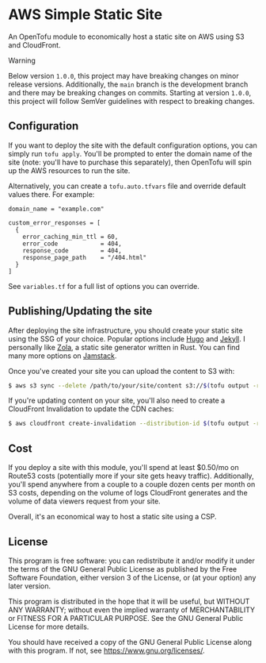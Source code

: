# AWS Simple Static Site

An OpenTofu module to economically host a static site on AWS using S3 and CloudFront.

> [!WARNING]
> Below version `1.0.0`, this project may have breaking changes on minor release versions.
> Additionally, the `main` branch is the development branch and there may be breaking changes
> on commits. Starting at version `1.0.0`, this project will follow SemVer guidelines with
> respect to breaking changes.

## Configuration

If you want to deploy the site with the default configuration options, you can simply run `tofu apply`.
You'll be prompted to enter the domain name of the site (note: you'll have to purchase this separately), then OpenTofu will spin up the AWS resources to run the site.

Alternatively, you can create a `tofu.auto.tfvars` file and override default values there.
For example:
```
domain_name = "example.com"

custom_error_responses = [
  {
    error_caching_min_ttl = 60,
    error_code            = 404,
    response_code         = 404,
    response_page_path    = "/404.html"
  }
]
```

See `variables.tf` for a full list of options you can override.

## Publishing/Updating the site

After deploying the site infrastructure, you should create your static site using the SSG of your choice.
Popular options include [Hugo](https://gohugo.io/) and [Jekyll](https://jekyllrb.com/).
I personally like [Zola](https://www.getzola.org/), a static site generator written in Rust.
You can find many more options on [Jamstack](https://jamstack.org/generators/).

Once you've created your site you can upload the content to S3 with:
```bash
$ aws s3 sync --delete /path/to/your/site/content s3://$(tofu output -raw site_content_bucket)
```

If you're updating content on your site, you'll also need to create a CloudFront Invalidation to update the CDN caches:
```bash
$ aws cloudfront create-invalidation --distribution-id $(tofu output -raw cloudfront_distribution_id) --paths "/*"
```

## Cost

If you deploy a site with this module, you'll spend at least $0.50/mo on Route53 costs (potentially more if your site gets heavy traffic).
Additionally, you'll spend anywhere from a couple to a couple dozen cents per month on S3 costs, depending on the volume of logs CloudFront
generates and the volume of data viewers request from your site.

Overall, it's an economical way to host a static site using a CSP.

## License

This program is free software: you can redistribute it and/or modify
it under the terms of the GNU General Public License as published by
the Free Software Foundation, either version 3 of the License, or
(at your option) any later version.

This program is distributed in the hope that it will be useful,
but WITHOUT ANY WARRANTY; without even the implied warranty of
MERCHANTABILITY or FITNESS FOR A PARTICULAR PURPOSE.  See the
GNU General Public License for more details.

You should have received a copy of the GNU General Public License
along with this program.  If not, see <https://www.gnu.org/licenses/>.
